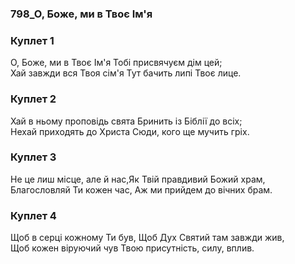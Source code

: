 ### 798_О, Боже, ми в Твоє Ім'я
### Куплет 1
О, Боже, ми в Твоє Ім'я Тобі присвячуєм дім цей; <br/>Хай завжди вся Твоя сім'я Тут бачить липі Твоє лице.
### Куплет 2
Хай в ньому проповідь свята Бринить із Біблії до всіх; <br/>Нехай приходять до Христа Сюди, кого ще мучить гріх.
### Куплет 3
Не це лиш місце, але й нас,Як Твій правдивий Божий храм, <br/>Благословляй Ти кожен час, Аж ми прийдем до вічних брам.
### Куплет 4
Щоб в серці кожному Ти був, Щоб Дух Святий там завжди жив, <br/>Щоб кожен віруючий чув Твою присутність, силу, вплив.
